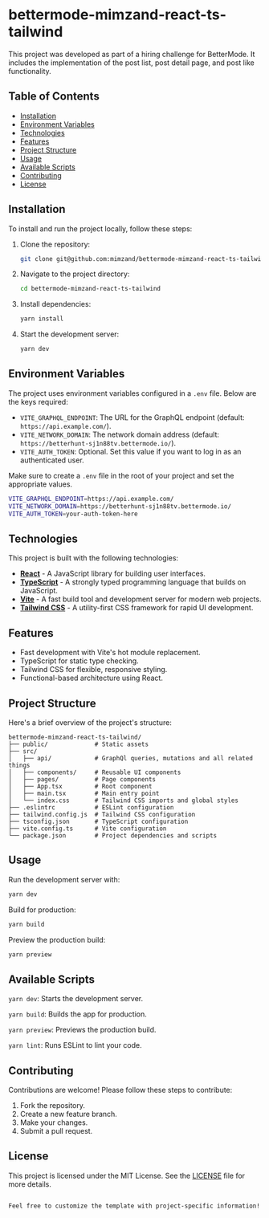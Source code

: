 # bettermode-mimzand-react-ts-tailwind

This project was developed as part of a hiring challenge for BetterMode. It includes the implementation of the post list, post detail page, and post like functionality.

## Table of Contents

- [Installation](#installation)
- [Environment Variables](#environment-variables)
- [Technologies](#technologies)
- [Features](#features)
- [Project Structure](#project-structure)
- [Usage](#usage)
- [Available Scripts](#available-scripts)
- [Contributing](#contributing)
- [License](#license)

## Installation

To install and run the project locally, follow these steps:

1. Clone the repository:
   ```bash
   git clone git@github.com:mimzand/bettermode-mimzand-react-ts-tailwind.git
   ```
2. Navigate to the project directory:
   ```bash
   cd bettermode-mimzand-react-ts-tailwind
   ```
3. Install dependencies:

   ```bash
   yarn install
   ```

4. Start the development server:
   ```bash
   yarn dev
   ```

## Environment Variables

The project uses environment variables configured in a `.env` file. Below are the keys required:

- `VITE_GRAPHQL_ENDPOINT`: The URL for the GraphQL endpoint (default: `https://api.example.com/`).
- `VITE_NETWORK_DOMAIN`: The network domain address (default: `https://betterhunt-sj1n88tv.bettermode.io/`).
- `VITE_AUTH_TOKEN`: Optional. Set this value if you want to log in as an authenticated user.

Make sure to create a `.env` file in the root of your project and set the appropriate values.

```bash
VITE_GRAPHQL_ENDPOINT=https://api.example.com/
VITE_NETWORK_DOMAIN=https://betterhunt-sj1n88tv.bettermode.io/
VITE_AUTH_TOKEN=your-auth-token-here
```

## Technologies

This project is built with the following technologies:

- **[React](https://reactjs.org/)** - A JavaScript library for building user interfaces.
- **[TypeScript](https://www.typescriptlang.org/)** - A strongly typed programming language that builds on JavaScript.
- **[Vite](https://vitejs.dev/)** - A fast build tool and development server for modern web projects.
- **[Tailwind CSS](https://tailwindcss.com/)** - A utility-first CSS framework for rapid UI development.

## Features

- Fast development with Vite's hot module replacement.
- TypeScript for static type checking.
- Tailwind CSS for flexible, responsive styling.
- Functional-based architecture using React.

## Project Structure

Here's a brief overview of the project's structure:

```
bettermode-mimzand-react-ts-tailwind/
├── public/             # Static assets
├── src/
│   ├── api/            # GraphQl queries, mutations and all related things
│   ├── components/     # Reusable UI components
│   ├── pages/          # Page components
│   ├── App.tsx         # Root component
│   ├── main.tsx        # Main entry point
│   └── index.css       # Tailwind CSS imports and global styles
├── .eslintrc           # ESLint configuration
├── tailwind.config.js  # Tailwind CSS configuration
├── tsconfig.json       # TypeScript configuration
├── vite.config.ts      # Vite configuration
└── package.json        # Project dependencies and scripts
```

## Usage

Run the development server with:

```bash
yarn dev
```

Build for production:

```bash
yarn build
```

Preview the production build:

```bash
yarn preview
```

## Available Scripts

`yarn dev`: Starts the development server.

`yarn build`: Builds the app for production.

`yarn preview`: Previews the production build.

`yarn lint`: Runs ESLint to lint your code.

## Contributing

Contributions are welcome! Please follow these steps to contribute:

1. Fork the repository.
2. Create a new feature branch.
3. Make your changes.
4. Submit a pull request.

## License

This project is licensed under the MIT License. See the [LICENSE](./LICENSE) file for more details.

```

Feel free to customize the template with project-specific information!
```
